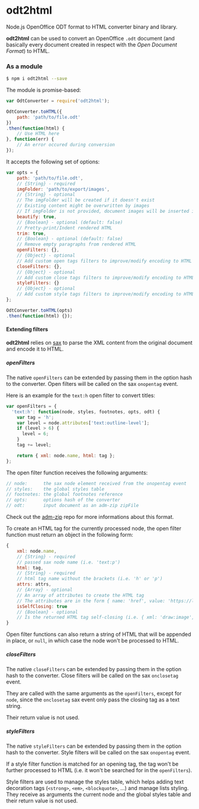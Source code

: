 # odt2html

Node.js OpenOffice ODT format to HTML converter binary and library.

**odt2html** can be used to convert an OpenOffice `.odt` document \(and basically every document created in respect with the _Open Document Format_\) to HTML.

### As a module

```bash
$ npm i odt2html --save
```

The module is promise-based:

```js
var OdtConverter = require('odt2html');

OdtConverter.toHTML({
    path: 'path/to/file.odt'
})
.then(function(html) {
    // Use HTML here
}, function(err) {
    // An error occured during conversion
});
```

It accepts the following set of options:

```js
var opts = {
    path: 'path/to/file.odt',
    // {String} - required
    imgFolder: 'path/to/export/images',
    // {String} - optional
    // The imgFolder will be created if it doesn't exist
    // Existing content might be overwritten by images
    // If imgFolder is not provided, document images will be inserted inline in base64
    beautify: true,
    // {Boolean} - optional (default: false)
    // Pretty-print/Indent rendered HTML
    trim: true,
    // {Boolean} - optional (default: false)
    // Remove empty paragraphs from rendered HTML
    openFilters: {},
    // {Object} - optional
    // Add custom open tags filters to improve/modify encoding to HTML
    closeFilters: {},
    // {Object} - optional
    // Add custom close tags filters to improve/modify encoding to HTML
    styleFilters: {}
    // {Object} - optional
    // Add custom style tags filters to improve/modify encoding to HTML
};

OdtConverter.toHTML(opts)
.then(function(html) {});
```

#### Extending filters

**odt2html** relies on [sax](https://github.com/isaacs/sax-js) to parse the XML content from the original document and encode it to HTML.

##### openFilters

The native `openFilters` can be extended by passing them in the option hash to the converter. Open filters will be called on the sax `onopentag` event.

Here is an example for the `text:h` open filter to convert titles:

```js
var openFilters = {
  'text:h': function(node, styles, footnotes, opts, odt) {
    var tag = 'h';
    var level = node.attributes['text:outline-level'];
    if (level > 6) {
      level = 6;
    }
    tag += level;

    return { xml: node.name, html: tag };
};
```

The open filter function receives the following arguments:

```js
// node:      the sax node element received from the onopentag event
// styles:    the global styles table
// footnotes: the global footnotes reference
// opts:      options hash of the converter
// odt:       input document as an adm-zip zipFile
```

Check out the [adm-zip](https://github.com/cthackers/adm-zip) repo for more informations about this format.

To create an HTML tag for the currently processed node, the open filter function must return an object in the following form:

```js
{
    xml: node.name,
    // {String} - required
    // passed sax node name (i.e. 'text:p')
    html: tag,
    // {String} - required
    // html tag name without the brackets (i.e. 'h' or 'p')
    attrs: attrs,
    // {Array} - optional
    // An array of attributes to create the HTML tag
    // The attributes are in the form { name: 'href', value: 'https://link.com' }
    isSelfClosing: true
    // {Boolean} - optional
    // Is the returned HTML tag self-closing (i.e. { xml: 'draw:image', html: 'img', isSelfClosing: true })
}
```

Open filter functions can also return a string of HTML that will be appended in place, or `null`, in which case the node won't be processed to HTML.

##### closeFilters

The native `closeFilters` can be extended by passing them in the option hash to the converter. Close filters will be called on the sax `onclosetag` event.

They are called with the same arguments as the `openFilters`, except for `node`, since the `onclosetag` sax event only pass the closing tag as a text string.

Their return value is not used.

##### styleFilters

The native `styleFilters` can be extended by passing them in the option hash to the converter. Style filters will be called on the sax `onopentag` event.

If a style filter function is matched for an opening tag, the tag won't be further processed to HTML \(i.e. it won't be searched for in the `openFilters`\).

Style filters are used to manage the styles table, which helps adding text decoration tags \(`<strong>`, `<em>`, `<blockquote>`, ...\) and manage lists styling. They receive as arguments the current node and the global styles table and their return value is not used.
